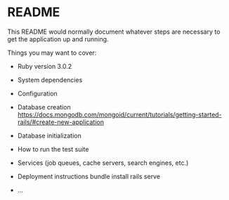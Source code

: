 # README

This README would normally document whatever steps are necessary to get the
application up and running.

Things you may want to cover:

* Ruby version
3.0.2

* System dependencies

* Configuration

* Database creation
  https://docs.mongodb.com/mongoid/current/tutorials/getting-started-rails/#create-new-application

* Database initialization

* How to run the test suite

* Services (job queues, cache servers, search engines, etc.)

* Deployment instructions
bundle install
rails serve
* ...
